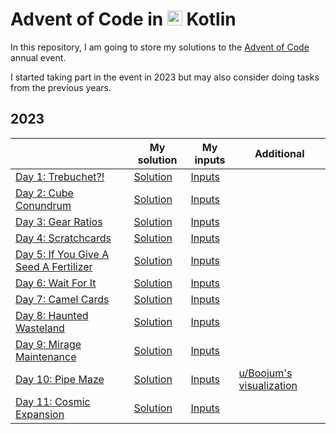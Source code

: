 # Advent of Code in <img src="https://cdn.jsdelivr.net/gh/devicons/devicon/icons/kotlin/kotlin-original.svg" height=24 /> Kotlin

In this repository, I am going to store my solutions to the [Advent of Code](https://adventofcode.com/) annual event.

I started taking part in the event in 2023 but may also consider doing tasks from the previous years.

## 2023
|                                                                               | My solution                            | My inputs                                       | Additional                                                                                                             |
|-------------------------------------------------------------------------------|----------------------------------------|-------------------------------------------------|------------------------------------------------------------------------------------------------------------------------|
| [Day 1: Trebuchet?!](https://adventofcode.com/2023/day/1)                     | [Solution](/adventofcode2023/Day01.kt) | [Inputs](/resources/adventofcode2023/Day01.txt) |                                                                                                                        |
| [Day 2: Cube Conundrum](https://adventofcode.com/2023/day/2)                  | [Solution](/adventofcode2023/Day02.kt) | [Inputs](/resources/adventofcode2023/Day02.txt) |                                                                                                                        |
| [Day 3: Gear Ratios](https://adventofcode.com/2023/day/3)                     | [Solution](/adventofcode2023/Day03.kt) | [Inputs](/resources/adventofcode2023/Day03.txt) |                                                                                                                        |
| [Day 4: Scratchcards](https://adventofcode.com/2023/day/4)                    | [Solution](/adventofcode2023/Day04.kt) | [Inputs](/resources/adventofcode2023/Day04.txt) |                                                                                                                        |
| [Day 5: If You Give A Seed A Fertilizer](https://adventofcode.com/2023/day/5) | [Solution](/adventofcode2023/Day05.kt) | [Inputs](/resources/adventofcode2023/Day05.txt) |                                                                                                                        |
| [Day 6: Wait For It](https://adventofcode.com/2023/day/6)                     | [Solution](/adventofcode2023/Day06.kt) | [Inputs](/resources/adventofcode2023/Day06.txt) |                                                                                                                        |
| [Day 7: Camel Cards](https://adventofcode.com/2023/day/7)                     | [Solution](/adventofcode2023/Day07.kt) | [Inputs](/resources/adventofcode2023/Day07.txt) |                                                                                                                        |
| [Day 8: Haunted Wasteland](https://adventofcode.com/2023/day/8)               | [Solution](/adventofcode2023/Day08.kt) | [Inputs](/resources/adventofcode2023/Day08.txt) |                                                                                                                        |
| [Day 9: Mirage Maintenance](https://adventofcode.com/2023/day/9)              | [Solution](/adventofcode2023/Day09.kt) | [Inputs](/resources/adventofcode2023/Day09.txt) |                                                                                                                        |
| [Day 10: Pipe Maze](https://adventofcode.com/2023/day/10)                     | [Solution](/adventofcode2023/Day10.kt) | [Inputs](/resources/adventofcode2023/Day10.txt) | [u/Boojum's visualization](https://www.reddit.com/r/adventofcode/comments/18eza5g/2023_day_10_animated_visualization/) |
| [Day 11: Cosmic Expansion](https://adventofcode.com/2023/day/11)              | [Solution](/adventofcode2023/Day11.kt) | [Inputs](/resources/adventofcode2023/Day11.txt) |                                                                                                                        |
